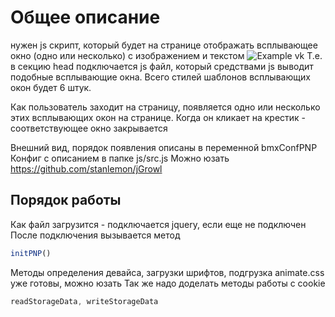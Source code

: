 # Общее описание
нужен js скрипт, который будет на странице отображать всплывающее окно (одно или несколько) с изображением и текстом
![Example vk](http://2.bp.blogspot.com/-vTdSR5oBeKU/UBwN7ymFC_I/AAAAAAAABbY/nr4dMa8vBDQ/s1600/okoshko.gif)
Т.е. в секцию head подключается js файл, который средствами js выводит подобные всплывающие окна. Всего стилей  шаблонов всплывающих окон будет 6 штук.

Как пользователь заходит на страницу, появляется одно или несколько этих всплывающих окон на странице. Когда он кликает на крестик - соответствующее окно закрывается

Внешний вид, порядок появления описаны в переменной bmxConfPNP
Конфиг с описанием в папке js/src.js
Можно юзать https://github.com/stanlemon/jGrowl

## Порядок работы
Как файл загрузится - подключается jquery, если еще не подключен
После подключения вызывается метод 
```js
initPNP()
```
Методы определения девайса, загрузки шрифтов, подгрузка animate.css уже готовы, можно юзать
Так же надо доделать методы работы с cookie
```js
readStorageData, writeStorageData
```